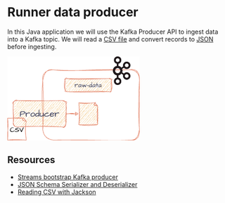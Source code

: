 # Runner data producer

In this Java application we will use the Kafka Producer API to ingest data into a Kafka topic.
We will read a [CSV file](https://github.com/bakdata/kafka-lab/blob/main/data-producer/src/main/resources/data.csv)
and convert records to
[JSON](https://github.com/bakdata/kafka-lab/blob/main/common/src/main/java/com/bakdata/uni/RunnersRawData.java)
before ingesting.

![img.png](img.png)

## Resources

- [Streams bootstrap Kafka producer](https://github.com/bakdata/streams-bootstrap#kafka-producer)
- [JSON Schema Serializer and Deserializer](https://docs.confluent.io/platform/current/schema-registry/fundamentals/serdes-develop/serdes-json.html)
- [Reading CSV with Jackson](https://cowtowncoder.medium.com/reading-csv-with-jackson-c4e74a15ddc1)
